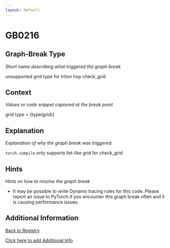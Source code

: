 ```yaml
---
layout: default
---
```

# GB0216

## Graph-Break Type
*Short name describing what triggered the graph break*

unsupported grid type for triton hop check_grid

## Context
*Values or code snippet captured at the break point*

grid type = {type(grid)}

## Explanation
*Explanation of why the graph break was triggered*

`torch.compile` only supports list-like grid for check_grid

## Hints
*Hints on how to resolve the graph break*

- It may be possible to write Dynamo tracing rules for this code. Please report an issue to PyTorch if you encounter this graph break often and it is causing performance issues.


## Additional Information

<!-- ADDITIONAL INFORMATION START - Add custom information below this line -->

<!-- ADDITIONAL INFORMATION END -->

[Back to Registry](../index.html)

[Click here to add Additional Info](https://github.com/pytorch-labs/compile-graph-break-site/edit/main/docs/gb/gb0216.md)
